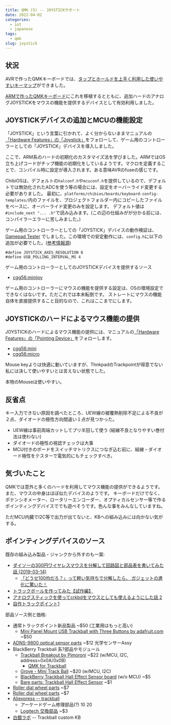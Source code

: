 ```yaml
---
title: QMK (5) -- JOYSTICKサポート
date: 2022-04-02
categories:
  - iot
  - japanese
tags:
  - qmk
slug: joystick
---
```


## 状況

AVRで作ったQMKキーボードでは、[タップとホールドを上手く利用した使いやすいキーマップ](/jp/2022/03/15/home-mt/)ができました。

[ARMで作ったQMKキーボード](/jp/2022/02/07/blackpill-1/)にこれを移植するとともに、追加ハードのアナログJOYSTICKをマウスの機能を提供するデバイスとして有効利用しました。

## JOYSTICKデバイスの追加とMCUの機能設定

「JOYSTICK」という言葉に引かれて、よく分からないままマニュアルの[「Hardware Features」の「Joystick」](https://docs.qmk.fm/#/feature_joystick)をフォローして、ゲーム用のコントローラーとしての「JOYSTICK」デバイスを導入しました。

ここで、ARM系のハードの初期化のカスタマイズ法を学びました。ARMではOS立ち上げコードがチップ機能の初期化をしているようです。マクロを定義することで、コンパイル時に設定が導入されます。ある意味AVRのfuseの感じです。

ChibiOSは、デフォルトの`halconf.h`や`mcuconf.h`を提供しているので、デフォルトでは無効化されたADCを使う等の場合には、設定をオーバーライド変更する必要がありました。
最初に、`platforms/chibios/boards/keyboard-config-templates/`内のファイルを、プロジェクトフォルダー内にコピーしたファイルをベースに、オーバーライド変更のみを設定します。
デフォルト値は`#include_next "... .h"`で読み込みます。(この辺の仕組みがが分かる前には、コンパイラーエラーに苦しみました。)

ゲーム用のコントローラーとしての「JOYSTICK」デバイスの動作検証は、[Gamepad Tester](https://gamepad-tester.com/)
でしました。この環境での安定動作には、`config.h`に以下の追加が必要でした。([参考情報源](https://www.reddit.com/r/ErgoMechKeyboards/comments/r6btqm/qmk_joystick_with_stm32f411_blackpill/))

```
#define JOYSTICK_AXES_RESOLUTION 8
#define USB_POLLING_INTERVAL_MS 4
```
ゲーム用のコントローラーとしてのJOYSTICKデバイスを提供するソース

* [cgg56:minijoy](https://github.com/osamuaoki/qmk_firmware/blob/osamu1/keyboards/cgg56/keymaps/minijoy/keymap.c)

ゲーム用のコントローラーにマウスの機能を提供する設定は、OSの環境設定でできなくはないです。ただこれでは本末転倒です。
ストレートにマウスの機能自体を直接提供すること目的なので、これはここまでにします。

## JOYSTICKのハードによるマウス機能の提供

JOYSTICKのハードによるマウス機能の提供には、マニュアルの[「Hardware Features」の「Pointing Device」](https://docs.qmk.fm/#/feature_pointing_device)をフォローします。

* [cgg56:mini](https://github.com/osamuaoki/qmk_firmware/blob/osamu1/keyboards/cgg56/keymaps/mini/keymap.c)
* [cgg56:micro](https://github.com/osamuaoki/qmk_firmware/blob/osamu1/keyboards/cgg56/keymaps/micro/keymap.c)

Mouse keyよりは快適に動いていますが、ThnkpadのTrackpointが得意でない私には決して使いやすいとは言えない状態でした。

本物のMouseは使いやすい。

## 反省点

キー入力できない原因を調べたところ、UEW線の被覆熱削除不足による不良が２点、ダイオードの極性方向間違い１点が見つかった。

* UEW線は事前両端カットしてプリ半田して使う (結線不良となりやすい巻付法は使わない)
* ダイオードの極性の視認チェックは大事
* MCU付きのボードをスイッチマトリクスにつなぎ込む前に、結線・ダイオード極性をテスターで電気的にもチェックすべき。

## 気づいたこと

QMKでは意外と多くのハードを利用してマウス機能の提供ができるようです。また、マウスの中身はほぼ似たデバイスのようです。
キーボードだけでなく、ポテンシオメーター、ロータリーエンコーダー、オプティカルセンサー等で作るポインティングデバイスででも遊べそうです。色んな事をみんなしていますね。

ただMCU内臓でI2C等で出力が出てないと、KBへの組み込みには向かない気がする。

## ポインティングデバイスのソース

既存の組み込み製品・ジャンクから外すのも一案:

* [ダイソーの300円ワイヤレスマウスを分解して回路図と部品表を書いてみた話 (2019-03-14)](https://note.com/tomorrow56/n/n48285316a3ae)
    * [「どうせ100均だろ？」って軽い気持ちで分解したら、 ガジェットの進化に驚いた！](https://persol-tech-s.co.jp/i-engineer/technology/gadgetdisassembly)
* [トラックボールを作ってみた【試作編】](https://qiita.com/qzi00173/items/a59cd74d9c6aa33c3e3f)
* [アナログスティックを使ってcrkbdをマウスとしても使えるようにした話 2](https://note.com/mariotto1001/n/n5bfaf9b144bf)
* [自作トラックポイント1](https://qiita.com/kirin123kirin/items/04a6d4d9657489538e1a#%E3%83%88%E3%83%A9%E3%83%83%E3%82%AF%E3%83%9D%E3%82%A4%E3%83%B3%E3%83%88%E3%82%92%E5%88%86%E5%89%B2%E3%82%AD%E3%83%BC%E3%83%9C%E3%83%BC%E3%83%89%E3%81%AE%E5%8F%B3%E5%81%B4%E3%81%AB%E5%8F%96%E3%82%8A%E4%BB%98%E3%81%91%E3%81%9F%E3%81%84)

部品ソース例と価格:

* 通常トラックポイント新品製品 ~$50 (工業用はもっと高い)
  * [Mini Panel Mount USB Trackball with Three Buttons by adafruit.com](https://www.adafruit.com/product/5063) ~$50
* [ADNS-9800 optical sensor parts](https://www.aliexpress.com/item/32516634820.html) ~$12 光学センサーAssy
* BlackBerry Trackball 系?部品やモジュール
  * [Trackball Breakout by Pimoroni](https://shop.pimoroni.com/products/trackball-breakout?variant=27672765038675) ~$22 (w/MCU, I2C, address=0x0A/0x0B)
    * [QMK for Trackball](https://github.com/carcinization/qmk_firmware/tree/devbranch/keyboards/reviung41/keymaps/sevanteri_tb_via)
  * [Grove - Mini Track Ball](https://store-usa.arduino.cc/products/grove-mini-track-ball) ~$20 (w/MCU, I2C)
  * [BlackBerry Trackball Hall Effect Sensor board](https://www.aliexpress.com/item/4001224583015.html) (w/o MCU) ~$5
  * [Bare parts: Trackball Hall Effect Sensor](https://www.aliexpress.com/item/32809078191.html) ~$1
* [Roller dial wheel parts](https://www.aliexpress.com/item/1005003698566931.html) ~$7
* [Roller dial wheel parts](https://www.aliexpress.com/item/32990950196.html) ~$7
* [Aliexpress -- trackball](https://ja.aliexpress.com/wholesale?SearchText=trackball)
  * アーケードゲーム修理部品(?) $10~$20
  * [Logitech 交換部品](https://www.aliexpress.com/item/1005002618988517.html) ~$3
* [白銀ラボ](https://shirogane-lab.com/) -- Trackball custom KB

<!-- vim: se ai tw=150: -->


